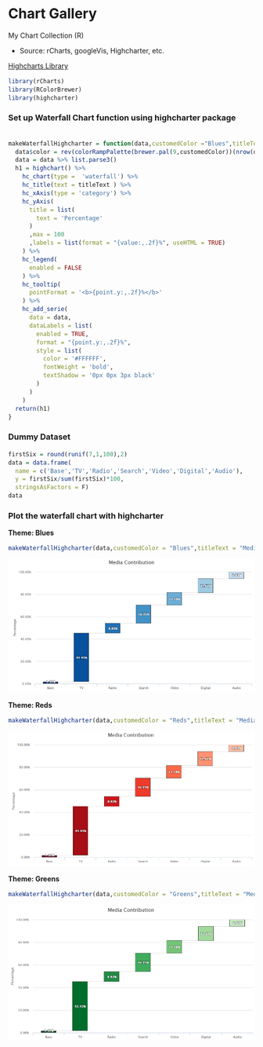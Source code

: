 # Chart Gallery
My Chart Collection (R)
* Source: rCharts, googleVis, Highcharter, etc.

[Highcharts Library](http://www.highcharts.com/) 

```r
library(rCharts)
library(RColorBrewer)
library(highcharter)
```
### Set up Waterfall Chart function using highcharter package
```r

makeWaterfallHighcharter = function(data,customedColor ="Blues",titleText = "Variable Importance"){
  data$color = rev(colorRampPalette(brewer.pal(9,customedColor))(nrow(data)+2)[-c(1,2)])
  data = data %>% list.parse3()
  h1 = highchart() %>%
    hc_chart(type =  'waterfall') %>%
    hc_title(text = titleText ) %>%
    hc_xAxis(type = 'category') %>%
    hc_yAxis(
      title = list(
        text = 'Percentage'
      )
      ,max = 100
      ,labels = list(format = "{value:,.2f}%", useHTML = TRUE)
    ) %>%
    hc_legend(
      enabled = FALSE
    ) %>%
    hc_tooltip(
      pointFormat = '<b>{point.y:,.2f}%</b>'
    ) %>%
    hc_add_serie(
      data = data,
      dataLabels = list(
        enabled = TRUE,
        format = "{point.y:,.2f}%",
        style = list(
          color = '#FFFFFF',
          fontWeight = 'bold',
          textShadow = '0px 0px 3px black'
        )
      )
    )
  return(h1)
}

```

### Dummy Dataset
```r
firstSix = round(runif(7,1,100),2)
data = data.frame(
  name = c('Base','TV','Radio','Search','Video','Digital','Audio'),
  y = firstSix/sum(firstSix)*100,
  stringsAsFactors = F)
data
```

### Plot the waterfall chart with highcharter
__Theme: Blues__
```r
makeWaterfallHighcharter(data,customedColor = "Blues",titleText = "Media Contribution")
```
![highchart](screenshot/waterfall_Blues.png)

__Theme: Reds__
```r
makeWaterfallHighcharter(data,customedColor = "Reds",titleText = "Media Contribution")
```
![highchart](screenshot/waterfall_Reds.png)

__Theme: Greens__
```r
makeWaterfallHighcharter(data,customedColor = "Greens",titleText = "Media Contribution")
```
![highchart](screenshot/waterfall_Greens.png)
